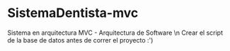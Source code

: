 # SistemaDentista-mvc
Sistema en arquitectura MVC - Arquitectura de Software \n
Crear el script de la base de datos antes de correr el proyecto :')
